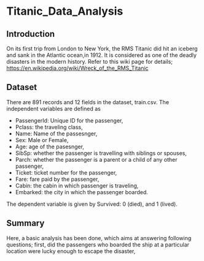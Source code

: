 # Titanic_Data_Analysis

## Introduction
 On its first trip from London to New York, the RMS Titanic did hit an iceberg and sank in the Atlantic ocean,in 1912. It is considered as one of the deadly disasters in the modern history. Refer to this wiki page for details; <https://en.wikipedia.org/wiki/Wreck_of_the_RMS_Titanic>

## Dataset

 There are 891 records and 12 fields in the dataset, train.csv. The independent variables are defined as 


* PassengerId: Unique ID for the passenger,
* Pclass: the traveling class, 
* Name: Name of the passesnger, 
* Sex: Male or Female, 
* Age: age of the pasesnger, 
* SibSp: whether the passenger is travelling with siblings or spouses, 
* Parch: whether the passenger is a parent or a child of any other passenger, 
* Ticket: ticket number for the passenger, 
* Fare: fare paid by the passenger, 
* Cabin: the cabin in which passenger is traveling, 
* Embarked: the city in which the passenger boarded.

The dependent variable is given by Survived: 0 (died), and 1 (lived).

## Summary
 Here, a basic analysis has been done, which aims at answering following questions; first, did the passengers who boarded the ship at a particular location were lucky enough to escape the disaster, 



